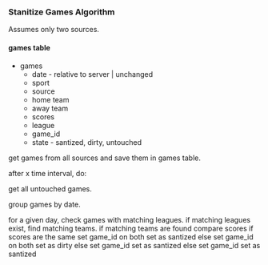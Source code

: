 ### Stanitize Games Algorithm

Assumes only two sources.


#### games table

* games
  * date - relative to server | unchanged
  * sport
  * source
  * home team
  * away team
  * scores
  * league
  * game_id
  * state - santized, dirty, untouched



get games from all sources and save them in games table.



after x time interval, do:

get all untouched games.

group games by date.

for a given day,
  check games with matching leagues.
  if matching leagues exist, find matching teams.
    if matching teams are found
      compare scores
        if scores are the same
          set game_id on both
          set as santized
        else
          set game_id on both
          set as dirty
    else
      set game_id
      set as santized
  else
    set game_id
    set as santized


